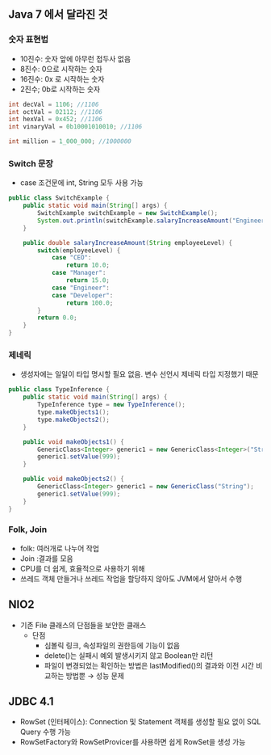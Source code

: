 ## Java 7 에서 달라진 것

### 숫자 표현법

- 10진수: 숫자 앞에 아무런 접두사 없음
- 8진수: 0으로 시작하는 숫자
- 16진수: 0x 로 시작하는 숫자
- 2진수; 0b로 시작하는 숫자

```java
int decVal = 1106; //1106
int octVal = 02112; //1106
int hexVal = 0x452; //1106
int vinaryVal = 0b10001010010; //1106

int million = 1_000_000; //1000000
```

### Switch 문장

- case 조건문에 int, String 모두 사용 가능

```java
public class SwitchExample {
    public static void main(String[] args) {
        SwitchExample switchExample = new SwitchExample();
        System.out.println(switchExample.salaryIncreaseAmount("Engineer"));
    }

    public double salaryIncreaseAmount(String employeeLevel) {
        switch(employeeLevel) {
            case "CEO":
                return 10.0;
            case "Manager":
                return 15.0;
            case "Engineer":
            case "Developer":
                return 100.0;
        }
        return 0.0;
    }
}
```

### 제네릭

- 생성자에는 일일이 타입 명시할 필요 없음. 변수 선언시 제네릭 타입 지정했기 때문

```java
public class TypeInference {
    public static void main(String[] args) {
        TypeInference type = new TypeInference();
        type.makeObjects1();
        type.makeObjects2();
    }

    public void makeObjects1() {
        GenericClass<Integer> generic1 = new GenericClass<Integer>("String");
        generic1.setValue(999);
    }

    public void makeObjects2() {
        GenericClass<Integer> generic1 = new GenericClass("String");
        generic1.setValue(999);
    }
}
```

### Folk, Join

- folk: 여러개로 나누어 작업
- Join :결과를 모음
- CPU를 더 쉽게, 효율적으로 사용하기 위해
- 쓰레드 객체 만들거나 쓰레드 작업을 할당하지 않아도 JVM에서 알아서 수행

## NIO2

- 기존 File 클래스의 단점들을 보안한 클래스
    - 단점
        - 심볼릭 링크, 속성파일의 권한등에 기능이 없음
        - delete()는 실패시 예외 발생시키지 않고 Boolean만 리턴
        - 파일이 변경되었는 확인하는 방법은 lastModified()의 결과와 이전 시간 비교하는 방법뿐 → 성능 문제

## JDBC 4.1

- RowSet (인터페이스): Connection 및 Statement 객체를 생성할 필요 없이 SQL Query 수행 가능
- RowSetFactory와 RowSetProvicer를 사용하면 쉽게 RowSet을 생성 가능
